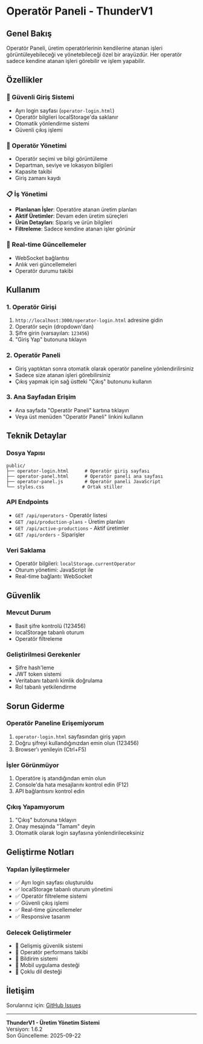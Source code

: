 # Operatör Paneli - ThunderV1

## Genel Bakış

Operatör Paneli, üretim operatörlerinin kendilerine atanan işleri görüntüleyebileceği ve yönetebileceği özel bir arayüzdür. Her operatör sadece kendine atanan işleri görebilir ve işlem yapabilir.

## Özellikler

### 🔐 Güvenli Giriş Sistemi
- Ayrı login sayfası (`operator-login.html`)
- Operatör bilgileri localStorage'da saklanır
- Otomatik yönlendirme sistemi
- Güvenli çıkış işlemi

### 👤 Operatör Yönetimi
- Operatör seçimi ve bilgi görüntüleme
- Departman, seviye ve lokasyon bilgileri
- Kapasite takibi
- Giriş zamanı kaydı

### 📋 İş Yönetimi
- **Planlanan İşler**: Operatöre atanan üretim planları
- **Aktif Üretimler**: Devam eden üretim süreçleri
- **Ürün Detayları**: Sipariş ve ürün bilgileri
- **Filtreleme**: Sadece kendine atanan işler görünür

### 🔄 Real-time Güncellemeler
- WebSocket bağlantısı
- Anlık veri güncellemeleri
- Operatör durumu takibi

## Kullanım

### 1. Operatör Girişi
1. `http://localhost:3000/operator-login.html` adresine gidin
2. Operatör seçin (dropdown'dan)
3. Şifre girin (varsayılan: `123456`)
4. "Giriş Yap" butonuna tıklayın

### 2. Operatör Paneli
- Giriş yaptıktan sonra otomatik olarak operatör paneline yönlendirilirsiniz
- Sadece size atanan işleri görebilirsiniz
- Çıkış yapmak için sağ üstteki "Çıkış" butonunu kullanın

### 3. Ana Sayfadan Erişim
- Ana sayfada "Operatör Paneli" kartına tıklayın
- Veya üst menüden "Operatör Paneli" linkini kullanın

## Teknik Detaylar

### Dosya Yapısı
```
public/
├── operator-login.html      # Operatör giriş sayfası
├── operator-panel.html      # Operatör paneli ana sayfası
├── operator-panel.js        # Operatör paneli JavaScript
└── styles.css              # Ortak stiller
```

### API Endpoints
- `GET /api/operators` - Operatör listesi
- `GET /api/production-plans` - Üretim planları
- `GET /api/active-productions` - Aktif üretimler
- `GET /api/orders` - Siparişler

### Veri Saklama
- Operatör bilgileri: `localStorage.currentOperator`
- Oturum yönetimi: JavaScript ile
- Real-time bağlantı: WebSocket

## Güvenlik

### Mevcut Durum
- Basit şifre kontrolü (123456)
- localStorage tabanlı oturum
- Operatör filtreleme

### Geliştirilmesi Gerekenler
- Şifre hash'leme
- JWT token sistemi
- Veritabanı tabanlı kimlik doğrulama
- Rol tabanlı yetkilendirme

## Sorun Giderme

### Operatör Paneline Erişemiyorum
1. `operator-login.html` sayfasından giriş yapın
2. Doğru şifreyi kullandığınızdan emin olun (123456)
3. Browser'ı yenileyin (Ctrl+F5)

### İşler Görünmüyor
1. Operatöre iş atandığından emin olun
2. Console'da hata mesajlarını kontrol edin (F12)
3. API bağlantısını kontrol edin

### Çıkış Yapamıyorum
1. "Çıkış" butonuna tıklayın
2. Onay mesajında "Tamam" deyin
3. Otomatik olarak login sayfasına yönlendirileceksiniz

## Geliştirme Notları

### Yapılan İyileştirmeler
- ✅ Ayrı login sayfası oluşturuldu
- ✅ localStorage tabanlı oturum yönetimi
- ✅ Operatör filtreleme sistemi
- ✅ Güvenli çıkış işlemi
- ✅ Real-time güncellemeler
- ✅ Responsive tasarım

### Gelecek Geliştirmeler
- 🔄 Gelişmiş güvenlik sistemi
- 🔄 Operatör performans takibi
- 🔄 Bildirim sistemi
- 🔄 Mobil uygulama desteği
- 🔄 Çoklu dil desteği

## İletişim

Sorularınız için: [GitHub Issues](https://github.com/username/thunder-v1/issues)

---

**ThunderV1 - Üretim Yönetim Sistemi**  
Versiyon: 1.6.2  
Son Güncelleme: 2025-09-22

